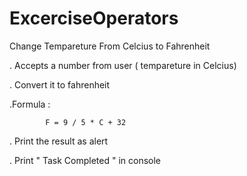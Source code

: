 ﻿# ExcerciseOperators

 Change Tempareture From Celcius to Fahrenheit

.  Accepts a number from user ( tempareture in Celcius)

 
. Convert it to fahrenheit 

 
.Formula :

            F = 9 / 5 * C + 32

 
. Print the result as alert

 
 . Print " Task Completed " in console
